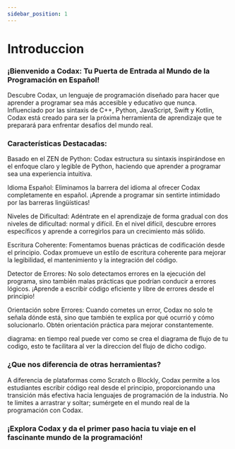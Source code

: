 ```yaml
---
sidebar_position: 1
---
```


# Introduccion

### ¡Bienvenido a Codax: Tu Puerta de Entrada al Mundo de la Programación en Español!

Descubre Codax, un lenguaje de programación diseñado para hacer que aprender a programar sea más accesible y educativo que nunca. Influenciado por las sintaxis de C++, Python, JavaScript, Swift y Kotlin, Codax está creado para ser la próxima herramienta de aprendizaje que te preparará para enfrentar desafíos del mundo real.

### Características Destacadas:

Basado en el ZEN de Python: Codax estructura su sintaxis inspirándose en el enfoque claro y legible de Python, haciendo que aprender a programar sea una experiencia intuitiva.

Idioma Español: Eliminamos la barrera del idioma al ofrecer Codax completamente en español. ¡Aprende a programar sin sentirte intimidado por las barreras lingüísticas!

Niveles de Dificultad: Adéntrate en el aprendizaje de forma gradual con dos niveles de dificultad: normal y difícil. En el nivel difícil, descubre errores específicos y aprende a corregirlos para un crecimiento más sólido.

Escritura Coherente: Fomentamos buenas prácticas de codificación desde el principio. Codax promueve un estilo de escritura coherente para mejorar la legibilidad, el mantenimiento y la integración del código.

Detector de Errores: No solo detectamos errores en la ejecución del programa, sino también malas prácticas que podrían conducir a errores lógicos. ¡Aprende a escribir código eficiente y libre de errores desde el principio!

Orientación sobre Errores: Cuando cometes un error, Codax no solo te señala dónde está, sino que también te explica por qué ocurrió y cómo solucionarlo. Obtén orientación práctica para mejorar constantemente.

diagrama: en tiempo real puede ver como se crea el diagrama de flujo de tu codigo, esto te facilitara al ver la direccion del flujo de dicho codigo.

### ¿Que nos diferencia de otras herramientas?
A diferencia de plataformas como Scratch o Blockly, Codax permite a los estudiantes escribir código real desde el principio, proporcionando una transición más efectiva hacia lenguajes de programación de la industria. No te limites a arrastrar y soltar; sumérgete en el mundo real de la programación con Codax.

### ¡Explora Codax y da el primer paso hacia tu viaje en el fascinante mundo de la programación!